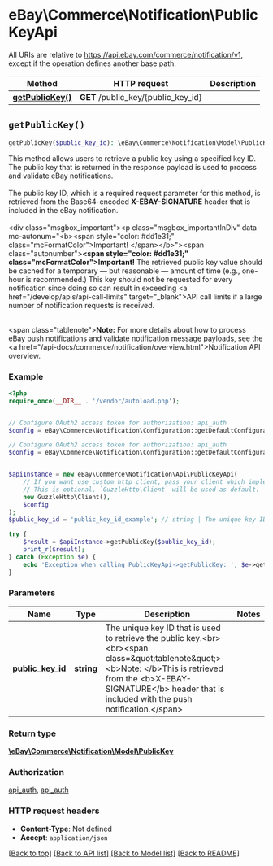 # eBay\Commerce\Notification\PublicKeyApi

All URIs are relative to https://api.ebay.com/commerce/notification/v1, except if the operation defines another base path.

| Method | HTTP request | Description |
| ------------- | ------------- | ------------- |
| [**getPublicKey()**](PublicKeyApi.md#getPublicKey) | **GET** /public_key/{public_key_id} |  |


## `getPublicKey()`

```php
getPublicKey($public_key_id): \eBay\Commerce\Notification\Model\PublicKey
```



This method allows users to retrieve a public key using a specified key ID. The public key that is returned in the response payload is used to process and validate eBay notifications.<br><br>The public key ID, which is a required request parameter for this method, is retrieved from the Base64-encoded <b>X-EBAY-SIGNATURE</b> header that is included in the eBay notification.<br><br><div class=\"msgbox_important\"><p class=\"msgbox_importantInDiv\" data-mc-autonum=\"&lt;b&gt;&lt;span style=&quot;color: #dd1e31;&quot; class=&quot;mcFormatColor&quot;&gt;Important! &lt;/span&gt;&lt;/b&gt;\"><span class=\"autonumber\"><span><b><span style=\"color: #dd1e31;\" class=\"mcFormatColor\">Important!</span></b></span></span> The retrieved public key value should be cached for a temporary — but reasonable — amount of time (e.g., one-hour is recommended.) This key should not be requested for every notification since doing so can result in exceeding <a href=\"/develop/apis/api-call-limits\" target=\"_blank\">API call limits</a> if a large number of notification requests is received.</p></div><br><span class=\"tablenote\"><b>Note:</b> For more details about how to process eBay push notifications and validate notification message payloads, see the <a href=\"/api-docs/commerce/notification/overview.html\">Notification API overview</a>.</span>

### Example

```php
<?php
require_once(__DIR__ . '/vendor/autoload.php');


// Configure OAuth2 access token for authorization: api_auth
$config = eBay\Commerce\Notification\Configuration::getDefaultConfiguration()->setAccessToken('YOUR_ACCESS_TOKEN');

// Configure OAuth2 access token for authorization: api_auth
$config = eBay\Commerce\Notification\Configuration::getDefaultConfiguration()->setAccessToken('YOUR_ACCESS_TOKEN');


$apiInstance = new eBay\Commerce\Notification\Api\PublicKeyApi(
    // If you want use custom http client, pass your client which implements `GuzzleHttp\ClientInterface`.
    // This is optional, `GuzzleHttp\Client` will be used as default.
    new GuzzleHttp\Client(),
    $config
);
$public_key_id = 'public_key_id_example'; // string | The unique key ID that is used to retrieve the public key.<br><br><span class=\"tablenote\"><b>Note: </b>This is retrieved from the <b>X-EBAY-SIGNATURE</b> header that is included with the push notification.</span>

try {
    $result = $apiInstance->getPublicKey($public_key_id);
    print_r($result);
} catch (Exception $e) {
    echo 'Exception when calling PublicKeyApi->getPublicKey: ', $e->getMessage(), PHP_EOL;
}
```

### Parameters

| Name | Type | Description  | Notes |
| ------------- | ------------- | ------------- | ------------- |
| **public_key_id** | **string**| The unique key ID that is used to retrieve the public key.&lt;br&gt;&lt;br&gt;&lt;span class&#x3D;\&quot;tablenote\&quot;&gt;&lt;b&gt;Note: &lt;/b&gt;This is retrieved from the &lt;b&gt;X-EBAY-SIGNATURE&lt;/b&gt; header that is included with the push notification.&lt;/span&gt; | |

### Return type

[**\eBay\Commerce\Notification\Model\PublicKey**](../Model/PublicKey.md)

### Authorization

[api_auth](../../README.md#api_auth), [api_auth](../../README.md#api_auth)

### HTTP request headers

- **Content-Type**: Not defined
- **Accept**: `application/json`

[[Back to top]](#) [[Back to API list]](../../README.md#endpoints)
[[Back to Model list]](../../README.md#models)
[[Back to README]](../../README.md)

